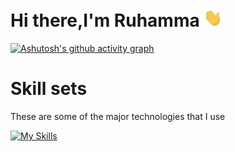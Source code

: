 <h1> Hi there,I'm Ruhamma <img  src="https://raw.githubusercontent.com/ABSphreak/ABSphreak/master/gifs/Hi.gif" width="30px"></h1>

[![Ashutosh's github activity graph](https://github-readme-activity-graph.vercel.app/graph?username=Ruhamma&theme=github-compact)](https://github.com/ashutosh00710/github-readme-activity-graph)



<h1>Skill sets</h1>
These are some of the major technologies that I use <br/>

[![My Skills](https://skillicons.dev/icons?i=nextjs,react,redux,js,ts,sass,tailwind,mongodb,nodejs,express,html,css,cpp,java,figma)](https://skillicons.dev)
